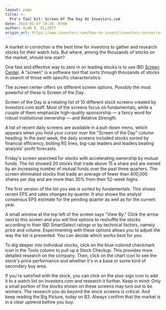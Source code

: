 ```yaml
---
layout: page
title: >-
  Pro's Tool Kit: Screen Of The Day At Investors.com
date: 2014-05-07 18:28 -0700
author: ALAN R. ELLIOTT
origin_url: https://www.investors.com/how-to-invest/investors-corner/using-ibd-screen-of-the-day
---
```





A market in correction is the best time for investors to gather and research stocks for their watch lists. But where, among the thousands of stocks on the market, should one start?

  

One fast and effective way to zero in on leading stocks is to use IBD [Screen Center](http://research.investors.com/screen-center/?nav=ResearchSC). A "screen" is a software tool that sorts through thousands of stocks in search of those with specific characteristics.

  

The screen center offers six different screen options. Possibly the most powerful of these is Screen of the Day.

  

Screen of the Day is a rotating list of 10 different stock screens created by Investors.com staff. Most of the screens focus on fundamentals, while a couple of them emphasize high-quality sponsorship — a fancy word for robust institutional ownership — and Relative Strength.

  

A list of recent daily screens are available in a pull-down menu, which appears when you hold your cursor over the "Screen of the Day" column heading. In the past week, the daily screens included stocks sorted by financial efficiency, bolting RS lines, big-cap leaders and leaders beating analysts' profit forecasts.

  

Friday's screen searched for stocks with accelerating ownership by mutual funds. The list showed 20 stocks that trade above 15 a share and are owned by an increasing number of mutual funds over the past three quarters. The screen eliminated stocks that trade an average of fewer than 400,000 shares per day and are more than 30% from their 52-week highs.

  

The first version of the list you see is sorted by fundamentals. This shows recent EPS and sales changes by quarter. It also shows the analyst consensus EPS estimate for the pending quarter as well as for the current year.

  

A small window at the top left of the screen says "View By." Click the arrow next to this screen and you will find options to reshuffle the stocks according to their IBD SmartSelect ratings or by technical factors, namely price and volume. Experimenting with these options allows you to adjust the way the list is presented. You can decide which works best for you.

  

To dig deeper into individual stocks, click on the blue-colored checkmark icon in the Tools column to pull up a Stock Checkup. This provides more detailed research on the company. Then, click on the chart icon to see the stock's price performance and whether it's in a base or some kind of secondary buy area.

  

If you're satisfied with the stock, you can click on the plus-sign icon to add it to a watch list on Investors.com and research it further. Keep in mind: Only a small portion of the stocks shown on these screens may turn out to be winners. The research you do beyond the stock screens is critical. And keep reading the Big Picture, today on B2. Always confirm that the market is in a clear uptrend before you buy.




